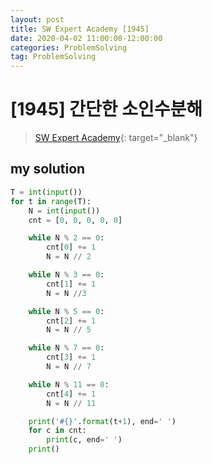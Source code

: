 ```yaml
---
layout: post
title: SW Expert Academy [1945]
date: 2020-04-02 11:00:00-12:00:00
categories: ProblemSolving
tag: ProblemSolving
---
```


# [1945] 간단한 소인수분해
> [SW Expert Academy](https://swexpertacademy.com/main/main.do){: target="_blank"}

## my solution
```python
T = int(input())
for t in range(T):
    N = int(input())
    cnt = [0, 0, 0, 0, 0]

    while N % 2 == 0:
        cnt[0] += 1
        N = N // 2

    while N % 3 == 0:
        cnt[1] += 1
        N = N //3

    while N % 5 == 0:
        cnt[2] += 1
        N = N // 5

    while N % 7 == 0:
        cnt[3] += 1
        N = N // 7

    while N % 11 == 0:
        cnt[4] += 1
        N = N // 11

    print('#{}'.format(t+1), end=' ')
    for c in cnt:
        print(c, end=' ')
    print()
```
